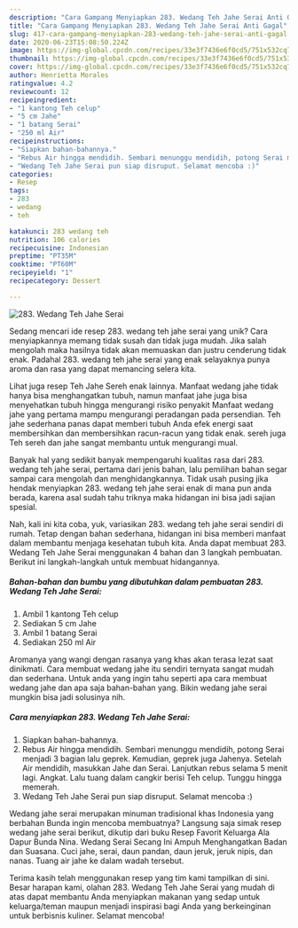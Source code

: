 ```yaml
---
description: "Cara Gampang Menyiapkan 283. Wedang Teh Jahe Serai Anti Gagal"
title: "Cara Gampang Menyiapkan 283. Wedang Teh Jahe Serai Anti Gagal"
slug: 417-cara-gampang-menyiapkan-283-wedang-teh-jahe-serai-anti-gagal
date: 2020-06-23T15:08:50.224Z
image: https://img-global.cpcdn.com/recipes/33e3f7436e6f0cd5/751x532cq70/283-wedang-teh-jahe-serai-foto-resep-utama.jpg
thumbnail: https://img-global.cpcdn.com/recipes/33e3f7436e6f0cd5/751x532cq70/283-wedang-teh-jahe-serai-foto-resep-utama.jpg
cover: https://img-global.cpcdn.com/recipes/33e3f7436e6f0cd5/751x532cq70/283-wedang-teh-jahe-serai-foto-resep-utama.jpg
author: Henrietta Morales
ratingvalue: 4.2
reviewcount: 12
recipeingredient:
- "1 kantong Teh celup"
- "5 cm Jahe"
- "1 batang Serai"
- "250 ml Air"
recipeinstructions:
- "Siapkan bahan-bahannya."
- "Rebus Air hingga mendidih. Sembari menunggu mendidih, potong Serai menjadi 3 bagian lalu geprek. Kemudian, geprek juga Jahenya. Setelah Air mendidih, masukkan Jahe dan Serai. Lanjutkan rebus selama 5 menit lagi. Angkat. Lalu tuang dalam cangkir berisi Teh celup. Tunggu hingga memerah."
- "Wedang Teh Jahe Serai pun siap disruput. Selamat mencoba :)"
categories:
- Resep
tags:
- 283
- wedang
- teh

katakunci: 283 wedang teh 
nutrition: 106 calories
recipecuisine: Indonesian
preptime: "PT35M"
cooktime: "PT60M"
recipeyield: "1"
recipecategory: Dessert

---
```



![283. Wedang Teh Jahe Serai](https://img-global.cpcdn.com/recipes/33e3f7436e6f0cd5/751x532cq70/283-wedang-teh-jahe-serai-foto-resep-utama.jpg)

Sedang mencari ide resep 283. wedang teh jahe serai yang unik? Cara menyiapkannya memang tidak susah dan tidak juga mudah. Jika salah mengolah maka hasilnya tidak akan memuaskan dan justru cenderung tidak enak. Padahal 283. wedang teh jahe serai yang enak selayaknya punya aroma dan rasa yang dapat memancing selera kita.

Lihat juga resep Teh Jahe Sereh enak lainnya. Manfaat wedang jahe tidak hanya bisa menghangatkan tubuh, namun manfaat jahe juga bisa menyehatkan tubuh hingga mengurangi risiko penyakit Manfaat wedang jahe yang pertama mampu mengurangi peradangan pada persendian. Teh jahe sederhana panas dapat memberi tubuh Anda efek energi saat membersihkan dan membersihkan racun-racun yang tidak enak. sereh juga Teh sereh dan jahe sangat membantu untuk mengurangi mual.

Banyak hal yang sedikit banyak mempengaruhi kualitas rasa dari 283. wedang teh jahe serai, pertama dari jenis bahan, lalu pemilihan bahan segar sampai cara mengolah dan menghidangkannya. Tidak usah pusing jika hendak menyiapkan 283. wedang teh jahe serai enak di mana pun anda berada, karena asal sudah tahu triknya maka hidangan ini bisa jadi sajian spesial.


Nah, kali ini kita coba, yuk, variasikan 283. wedang teh jahe serai sendiri di rumah. Tetap dengan bahan sederhana, hidangan ini bisa memberi manfaat dalam membantu menjaga kesehatan tubuh kita. Anda dapat membuat 283. Wedang Teh Jahe Serai menggunakan 4 bahan dan 3 langkah pembuatan. Berikut ini langkah-langkah untuk membuat hidangannya.

<!--inarticleads1-->

##### Bahan-bahan dan bumbu yang dibutuhkan dalam pembuatan 283. Wedang Teh Jahe Serai:

1. Ambil 1 kantong Teh celup
1. Sediakan 5 cm Jahe
1. Ambil 1 batang Serai
1. Sediakan 250 ml Air


Aromanya yang wangi dengan rasanya yang khas akan terasa lezat saat dinikmati. Cara membuat wedang jahe itu sendiri ternyata sangat mudah dan sederhana. Untuk anda yang ingin tahu seperti apa cara membuat wedang jahe dan apa saja bahan-bahan yang. Bikin wedang jahe serai mungkin bisa jadi solusinya nih. 

<!--inarticleads2-->

##### Cara menyiapkan 283. Wedang Teh Jahe Serai:

1. Siapkan bahan-bahannya.
1. Rebus Air hingga mendidih. Sembari menunggu mendidih, potong Serai menjadi 3 bagian lalu geprek. Kemudian, geprek juga Jahenya. Setelah Air mendidih, masukkan Jahe dan Serai. Lanjutkan rebus selama 5 menit lagi. Angkat. Lalu tuang dalam cangkir berisi Teh celup. Tunggu hingga memerah.
1. Wedang Teh Jahe Serai pun siap disruput. Selamat mencoba :)


Wedang jahe serai merupakan minuman tradisional khas Indonesia yang berbahan Bunda ingin mencoba membuatnya? Langsung saja simak resep wedang jahe serai berikut, dikutip dari buku Resep Favorit Keluarga Ala Dapur Bunda Nina. Wedang Serai Secang Ini Ampuh Menghangatkan Badan dan Suasana. Cuci jahe, serai, daun pandan, daun jeruk, jeruk nipis, dan nanas. Tuang air jahe ke dalam wadah tersebut. 

Terima kasih telah menggunakan resep yang tim kami tampilkan di sini. Besar harapan kami, olahan 283. Wedang Teh Jahe Serai yang mudah di atas dapat membantu Anda menyiapkan makanan yang sedap untuk keluarga/teman maupun menjadi inspirasi bagi Anda yang berkeinginan untuk berbisnis kuliner. Selamat mencoba!
